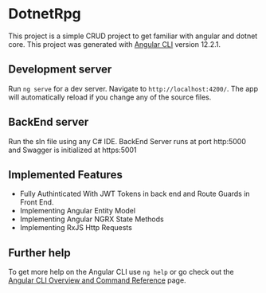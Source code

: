 # DotnetRpg
This project is a simple CRUD project to get familiar with angular and dotnet core.
This project was generated with [Angular CLI](https://github.com/angular/angular-cli) version 12.2.1.

## Development server

Run `ng serve` for a dev server. Navigate to `http://localhost:4200/`. The app will automatically reload if you change any of the source files.

## BackEnd server

Run the sln file using any C# IDE. BackEnd Server runs at port http:5000 and Swagger is initialized at https:5001

## Implemented Features

* Fully Authinticated With JWT Tokens in back end and Route Guards in Front End.
* Implementing Angular Entity Model 
* Implementing Angular NGRX State Methods
* Implementing RxJS Http Requests

## Further help

To get more help on the Angular CLI use `ng help` or go check out the [Angular CLI Overview and Command Reference](https://angular.io/cli) page.
